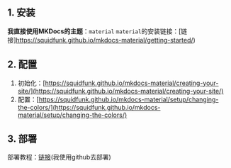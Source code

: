 ## 1. 安装
**我直接使用MKDocs的主题**：`material`
`material`的安装链接：[链接]https://squidfunk.github.io/mkdocs-material/getting-started/)
## 2. 配置
1. 初始化：[https://squidfunk.github.io/mkdocs-material/creating-your-site/](https://squidfunk.github.io/mkdocs-material/creating-your-site/)
2. 配置：[https://squidfunk.github.io/mkdocs-material/setup/changing-the-colors/](https://squidfunk.github.io/mkdocs-material/setup/changing-the-colors/)


## 3. 部署
部署教程：[链接](https://squidfunk.github.io/mkdocs-material/publishing-your-site/)(我使用github去部署)